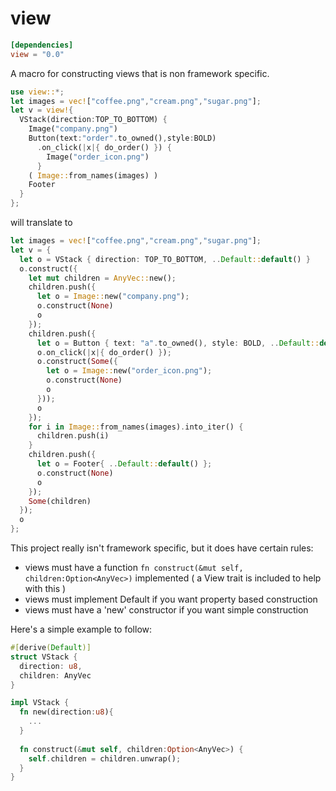 # view

```toml
[dependencies]
view = "0.0"
```

A macro for constructing views that is non framework specific.

```rust
use view::*;
let images = vec!["coffee.png","cream.png","sugar.png"];
let v = view!{
  VStack(direction:TOP_TO_BOTTOM) {
    Image("company.png") 
    Button(text:"order".to_owned(),style:BOLD)
      .on_click(|x|{ do_order() }) { 
        Image("order_icon.png") 
      }
    ( Image::from_names(images) ) 
    Footer
  }
};
```

will translate to

```rust
let images = vec!["coffee.png","cream.png","sugar.png"];
let v = { 
  let o = VStack { direction: TOP_TO_BOTTOM, ..Default::default() }
  o.construct({
    let mut children = AnyVec::new();
    children.push({
      let o = Image::new("company.png");
      o.construct(None)
      o
    });
    children.push({
      let o = Button { text: "a".to_owned(), style: BOLD, ..Default::default() };
      o.on_click(|x|{ do_order() });
      o.construct(Some({
        let o = Image::new("order_icon.png");
        o.construct(None)
        o
      }));
      o
    });
    for i in Image::from_names(images).into_iter() {
      children.push(i)
    }
    children.push({
      let o = Footer{ ..Default::default() };
      o.construct(None)
      o
    });
    Some(children)
  });
  o
};
```

This project really isn't framework specific, but it does have certain rules:

* views must have a function `fn construct(&mut self, children:Option<AnyVec>)` implemented ( a View trait is included to help with this )
* views must implement Default if you want property based construction
* views must have a 'new' constructor if you want simple construction

Here's a simple example to follow:

```rust
#[derive(Default)]
struct VStack {
  direction: u8,
  children: AnyVec
}

impl VStack {
  fn new(direction:u8){
    ...
  }
  
  fn construct(&mut self, children:Option<AnyVec>) { 
    self.children = children.unwrap();
  }
}
```
